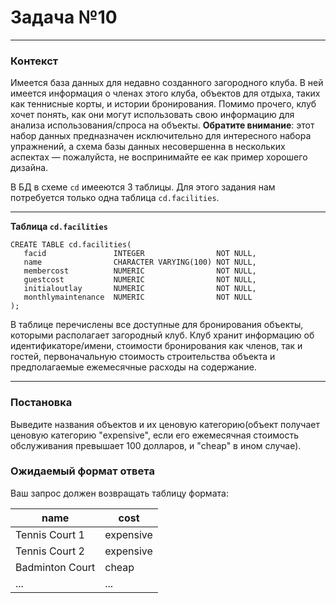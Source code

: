 # Задача №10

---

### Контекст

Имеется база данных для недавно созданного загородного клуба. В ней имеется информация о членах этого клуба, объектов для 
отдыха, таких как теннисные корты, и истории бронирования. Помимо прочего, клуб хочет понять, как они могут использовать 
свою информацию для анализа использования/спроса на объекты. __Обратите внимание__: этот набор данных предназначен 
исключительно для интересного набора упражнений, а схема базы данных несовершенна в нескольких аспектах — пожалуйста, не
воспринимайте ее как пример хорошего дизайна.

В БД в схеме `cd` имееются 3 таблицы. Для этого задания нам потребуется только одна таблица `cd.facilities`.   

---

**Таблица `cd.facilities`**

```postgresql
CREATE TABLE cd.facilities(
   facid               INTEGER                NOT NULL, 
   name                CHARACTER VARYING(100) NOT NULL, 
   membercost          NUMERIC                NOT NULL, 
   guestcost           NUMERIC                NOT NULL, 
   initialoutlay       NUMERIC                NOT NULL, 
   monthlymaintenance  NUMERIC                NOT NULL
);
```

В таблице перечислены все доступные для бронирования объекты, которыми располагает загородный клуб. Клуб хранит 
информацию об идентификаторе/имени, стоимости бронирования как членов, так и гостей, первоначальную стоимость строительства объекта и предполагаемые ежемесячные расходы на содержание.

---

### Постановка

Выведите названия объектов и их ценовую категорию(объект получает ценовую категорию "expensive", если его ежемесячная стоимость обслуживания превышает 100 долларов, и "cheap" в ином случае).



### Ожидаемый формат ответа

Ваш запрос должен возвращать таблицу формата:

| name             | cost      |
|------------------|-----------|
| Tennis Court 1   | expensive |
| Tennis Court 2   | expensive |
| Badminton Court  | cheap     |
| ...              | ...       |
